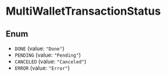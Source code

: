 # MultiWalletTransactionStatus

## Enum

* `DONE` (value: `"Done"`)
* `PENDING` (value: `"Pending"`)
* `CANCELED` (value: `"Canceled"`)
* `ERROR` (value: `"Error"`)
